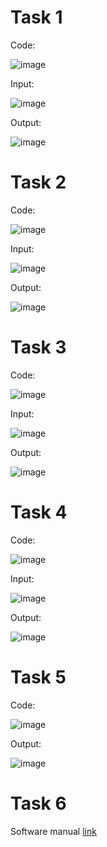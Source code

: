 # Task 1

Code:

![image](https://user-images.githubusercontent.com/89805209/146587088-903e2a7d-9731-44e4-a312-8f6e338eef35.png)

Input:

![image](https://user-images.githubusercontent.com/89805209/146587141-19fe0eb9-dec8-4f21-9a7b-af0db77ae628.png)


Output:

![image](https://user-images.githubusercontent.com/89805209/146587160-539b27ce-ba94-4ea9-8b38-b30dcd51f661.png)

# Task 2

Code:

![image](https://user-images.githubusercontent.com/89805209/146587261-fdd4d789-8735-4630-b2f6-2986cf2a03a6.png)

Input:

![image](https://user-images.githubusercontent.com/89805209/146587304-f14e0ba3-61b4-4a8f-8072-b8bd65b84ff5.png)


Output:

![image](https://user-images.githubusercontent.com/89805209/146587324-c0d72644-ab42-42e9-ade5-1bf89797f844.png)

# Task 3

Code:

![image](https://user-images.githubusercontent.com/89805209/146587462-256280b1-d1e9-4718-a65c-6d4456596e96.png)


Input:

![image](https://user-images.githubusercontent.com/89805209/146587483-7ecff690-6207-44a0-a4b9-54608523d294.png)


Output:

![image](https://user-images.githubusercontent.com/89805209/146587494-4937e9ec-946d-4d84-ad5f-46a382b974f5.png)



# Task 4

Code:

![image](https://user-images.githubusercontent.com/89805209/146587593-2bac0f69-2b6a-4c84-be97-59e7f75a6d5f.png)

Input:

![image](https://user-images.githubusercontent.com/89805209/146587611-f209ef3b-d336-4da6-b3c2-4052de4b256a.png)

Output:

![image](https://user-images.githubusercontent.com/89805209/146587625-719480f8-d6a7-4ed5-b221-a4caf027a90e.png)


# Task 5

Code:

![image](https://user-images.githubusercontent.com/89805209/146588035-4aeb356f-1d0c-4a9d-8221-f334da82b1c4.png)

Output:

![image](https://user-images.githubusercontent.com/89805209/146588047-a19b216a-e0bb-40d9-909b-bd8b3517277d.png)


# Task 6

Software manual [link](https://github.com/SethCorb/math4610/blob/b1eb0393255342effcedc9e95220c579ddf60d36/manual/toc.md)
